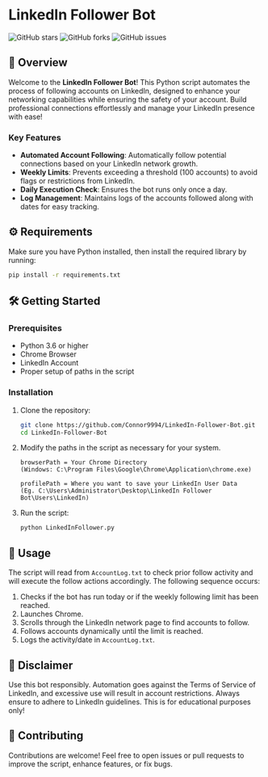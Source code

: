 # LinkedIn Follower Bot

![GitHub stars](https://img.shields.io/github/stars/Connor9994/LinkedIn-Follower-Bot?style=social) ![GitHub forks](https://img.shields.io/github/forks/Connor9994/LinkedIn-Follower-Bot?style=social) ![GitHub issues](https://img.shields.io/github/issues/Connor9994/LinkedIn-Follower-Bot) 

## 🚀 Overview

Welcome to the **LinkedIn Follower Bot**! This Python script automates the process of following accounts on LinkedIn, designed to enhance your networking capabilities while ensuring the safety of your account. Build professional connections effortlessly and manage your LinkedIn presence with ease!

### Key Features

- **Automated Account Following**: Automatically follow potential connections based on your LinkedIn network growth.
- **Weekly Limits**: Prevents exceeding a threshold (100 accounts) to avoid flags or restrictions from LinkedIn.
- **Daily Execution Check**: Ensures the bot runs only once a day.
- **Log Management**: Maintains logs of the accounts followed along with dates for easy tracking.

## ⚙️ Requirements

Make sure you have Python installed, then install the required library by running:

```bash
pip install -r requirements.txt
```

## 🛠 Getting Started

### Prerequisites

- Python 3.6 or higher
- Chrome Browser
- LinkedIn Account
- Proper setup of paths in the script

### Installation

1. Clone the repository:

   ```bash
   git clone https://github.com/Connor9994/LinkedIn-Follower-Bot.git
   cd LinkedIn-Follower-Bot
   ```

2. Modify the paths in the script as necessary for your system.
   ```
   browserPath = Your Chrome Directory
   (Windows: C:\Program Files\Google\Chrome\Application\chrome.exe)
   
   profilePath = Where you want to save your LinkedIn User Data
   (Eg. C:\Users\Administrator\Desktop\LinkedIn Follower Bot\Users\LinkedIn)
   ```

4. Run the script:

   ```bash
   python LinkedInFollower.py
   ```

## 📜 Usage

The script will read from `AccountLog.txt` to check prior follow activity and will execute the follow actions accordingly. The following sequence occurs:

1. Checks if the bot has run today or if the weekly following limit has been reached.
2. Launches Chrome.
3. Scrolls through the LinkedIn network page to find accounts to follow.
4. Follows accounts dynamically until the limit is reached.
5. Logs the activity/date in `AccountLog.txt`.

## 🚧 Disclaimer

Use this bot responsibly. Automation goes against the Terms of Service of LinkedIn, and excessive use will result in account restrictions. Always ensure to adhere to LinkedIn guidelines. This is for educational purposes only!

## 📧 Contributing

Contributions are welcome! Feel free to open issues or pull requests to improve the script, enhance features, or fix bugs.
